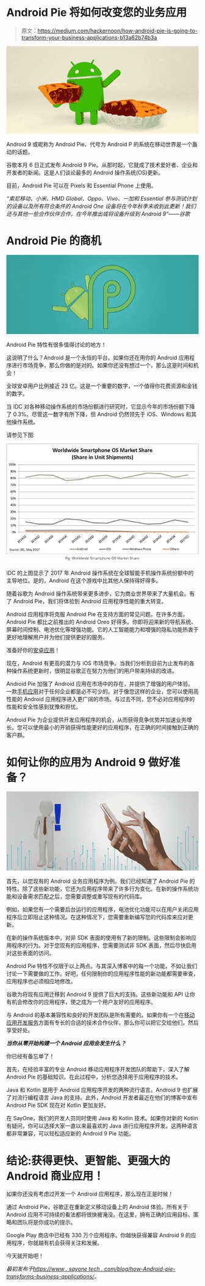 # Android Pie 将如何改变您的业务应用

> 原文：<https://medium.com/hackernoon/how-android-pie-is-going-to-transform-your-business-applications-b13a62b74b3a>

![](img/f7f29b31bfe19c40d8dac4b166149e5c.png)

Android 9 或昵称为 Android Pie、代号为 Android P 的系统在移动世界是一个轰动的话题。

谷歌本月 6 日正式发布 Android 9 Pie。从那时起，它就成了技术爱好者、企业和开发者的新闻。这是人们谈论最多的 Android 操作系统(OS)更新。

目前，Android Pie 可以在 Pixels 和 Essential Phone 上使用。

*“索尼移动、小米、HMD Global、Oppo、Vivo、一加和 Essential 参与测试计划的设备以及所有符合条件的 Android One 设备将在今年秋季末收到此更新！我们还与其他一些合作伙伴合作，在今年推出或将设备升级到 Android 9”——谷歌*

# Android Pie 的商机

![](img/1cd270a495b41a0e71a68739af4cb29d.png)

Android Pie 特性有很多值得讨论的地方！

这说明了什么？Android 是一个永恒的平台。如果你还在用你的 Android 应用程序进行市场竞争，那么你做的是对的。如果你还没有想过一个，那么这是时间和机会！

全球安卓用户比例接近 23 亿。这是一个重要的数字，一个值得你花费资源和金钱的数字。

当 IDC 对各种移动操作系统的市场份额进行研究时，它显示今年的市场份额下降了 0.3%。尽管这一数字有所下降，但 Android 仍然领先于 iOS、Windows 和其他操作系统。

请参见下图:

![](img/ffecfad81f3909664681920f57de55b6.png)

IDC 的上图显示了 2017 年 Android 操作系统在全球智能手机操作系统份额中的主导地位。是的，Android 在这个游戏中比其他人保持得好得多。

随着谷歌为 Android 操作系统带来更多进步，它为商业世界带来了大量机会。有了 Android Pie，我们将体验到 Android 应用程序性能的重大转变。

Android 应用程序将克服 Android Pie 在支持方面的常见问题。在许多方面，Android Pie 都比之前推出的 Android Oreo 好得多。你即将迎来新的导航系统、屏幕时间控制、电池优化等增强功能。它的人工智能能力和增强的隐私功能热衷于更好地理解用户并为他们提供更好的服务。

准备好你的[安卓应用](https://www.sayonetech.com/services/application-development/)！

现在，Android 有更高的潜力与 iOS 市场竞争。当我们分析到目前为止发布的各种操作系统更新时，很明显谷歌正在努力为他们的用户带来持续的改进。

Android Pie 加强了 Android 应用在市场中的存在，并提供了增强的用户体验。一款[手机应用](https://www.sayonetech.com/blog/why-mobile-app-for-your-retail-business/)对于任何企业都是必不可少的。对于像您这样的企业，您可以使用高性能的 Android 应用程序进入更广阔的市场。与过去不同，您不必对应用程序的性能和安全性感到犹豫和担忧。

Android Pie 为企业提供开发应用程序的机会，从而获得竞争优势并加速业务增长。您可以使用最小的开销获得性能更好的应用程序，在正确的时间接触到正确的客户群。

# 如何让你的应用为 Android 9 做好准备？

![](img/398c42152f27aefe06f7b966c2b99416.png)

首先，以您现有的 Android 业务应用程序为例。我们已经知道了 Android Pie 的特性。除了这些新功能，它还为应用程序带来了许多行为变化。在新的操作系统功能和设备需求匹配之后，您需要调整或重写现有的代码库。

例如，如果您有一个需要后台运行的应用程序，电池优化功能可以在用户关闭应用程序后立即阻止这种情况。在这种情况下，您需要重新编写您的代码库来应对更新。

在新的操作系统版本中，对非 SDK 表面的使用有了新的限制。这些限制会影响应用程序的行为。对于您现有的应用程序，您需要测试非 SDK 表面，然后尽快启用对这些表面的访问。

Android Pie 特性不仅限于以上两点。与其深入博客中的每一个功能，不如让我们讨论一下需要做的工作。好吧，任何限制你的应用程序性能的新功能都需要审查，应用程序也必须相应地修改。

谷歌为将现有应用迁移到 Android 9 提供了巨大的支持。这些新功能和 API 让你有机会修改你的应用程序，使之成为一个用户友好的应用程序。

与 Android 的基本兼容性和良好的开发团队是所有需要的。如果你有一个在[移动应用开发服务](https://www.sayonetech.com/services/application-development/)方面有专长的合适的技术合作伙伴，那么你可以把它交给他们，然后享受好处。

***当你从零开始构建一个 Android 应用会发生什么？***

你已经有备忘单了！

首先，在经验丰富的专业 Android 移动应用程序开发团队的帮助下，深入了解 Android Pie 的基础知识。在此过程中，分析您选择用于应用程序的技术。

Java 和 Kotlin 是用于 Android 应用程序开发的两种流行语言。Android 9 也扩展了对流行编程语言 Java 的支持。此外，Android 开发者最近在他们的博客中宣布 Android Pie SDK 现在对 Kotlin 更加友好。

在 SayOne，我们的开发人员同时使用 Java 和 Kotlin 技术。如果你对新的 Kotlin 有疑问，你可以选择大家一直以来最喜欢的 Java 进行应用程序开发。这两种语言都非常兼容，可以轻松适应新的 Android 9 Pie 功能。

# 结论:获得更快、更智能、更强大的 Android 商业应用！

如果你还没有考虑过开发一个 Android 应用程序，那么现在正是时候！

通过 Android Pie，谷歌正在重新定义移动设备上的 Android 体验。所有关于 Android 应用不可持续的看法都将很快被淹没。在这里，拥有正确的应用目标、策略和团队将是你成功的提示。

Google Play 商店中已经有 330 万个应用程序。你越快获得兼容 Android 9 的应用程序，你就越有机会获得关注和发展。

今天就开始吧！

*最初发布于*[*https://www . sayone tech . com/blog/how-Android-pie-transforms-business-applications/*](https://www.sayonetech.com/blog/how-android-pie-transforms-business-applications/)*。*